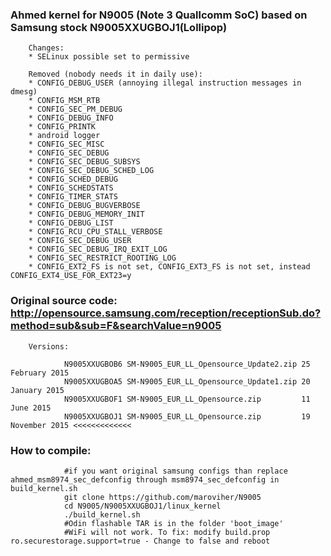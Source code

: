 ### Ahmed kernel for N9005 (Note 3 Quallcomm SoC) based on Samsung stock N9005XXUGBOJ1(Lollipop)
		Changes:
		* SELinux possible set to permissive
		
		Removed (nobody needs it in daily use):
		* CONFIG_DEBUG_USER (annoying illegal instruction messages in dmesg)
		* CONFIG_MSM_RTB
		* CONFIG_SEC_PM_DEBUG
		* CONFIG_DEBUG_INFO
		* CONFIG_PRINTK
		* android logger
		* CONFIG_SEC_MISC
		* CONFIG_SEC_DEBUG
		* CONFIG_SEC_DEBUG_SUBSYS
		* CONFIG_SEC_DEBUG_SCHED_LOG
		* CONFIG_SCHED_DEBUG
		* CONFIG_SCHEDSTATS
		* CONFIG_TIMER_STATS
		* CONFIG_DEBUG_BUGVERBOSE
		* CONFIG_DEBUG_MEMORY_INIT
		* CONFIG_DEBUG_LIST
		* CONFIG_RCU_CPU_STALL_VERBOSE
		* CONFIG_SEC_DEBUG_USER
		* CONFIG_SEC_DEBUG_IRQ_EXIT_LOG
		* CONFIG_SEC_RESTRICT_ROOTING_LOG
		* CONFIG_EXT2_FS is not set, CONFIG_EXT3_FS is not set, instead CONFIG_EXT4_USE_FOR_EXT23=y

### Original source code: http://opensource.samsung.com/reception/receptionSub.do?method=sub&sub=F&searchValue=n9005
		Versions:

				N9005XXUGBOB6 SM-N9005_EUR_LL_Opensource_Update2.zip 25 February 2015
				N9005XXUGBOA5 SM-N9005_EUR_LL_Opensource_Update1.zip 20 January 2015
				N9005XXUGBOF1 SM-N9005_EUR_LL_Opensource.zip         11 June 2015
				N9005XXUGBOJ1 SM-N9005_EUR_LL_Opensource.zip         19 November 2015 <<<<<<<<<<<<<
				
### How to compile:
				#if you want original samsung configs than replace ahmed_msm8974_sec_defconfig through msm8974_sec_defconfig in build_kernel.sh
				git clone https://github.com/maroviher/N9005
				cd N9005/N9005XXUGBOJ1/linux_kernel
				./build_kernel.sh
				#Odin flashable TAR is in the folder 'boot_image'
				#WiFi will not work. To fix: modify build.prop ro.securestorage.support=true - Change to false and reboot
